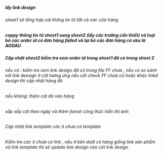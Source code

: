 ##### lấy link design

###### sheet1 sẽ tổng hợp cái thông tin từ tất cả các cửa hàng

##### coppy thông tin từ sheet1 sang sheet2 (lấy các trường cần thiết) và loại bỏ các order id có đơn hàng failed và lại bỏ các đơn hàng có sku là AODAU

##### Cập nhật sheet2 kiểm tra xem order id trong sheet1 đã có trong sheet 2

###### nếu có : kiểm tra xem link design đã có trong file FF chưa , nếu có so sánh với link dessign ở cột tương ứng nếu cột check FF chưa có hoặc khác linkd design thì cập nhật hàng đó

###### nếu không: thêm cột đó vào hàng

###### sắp xếp cột theo ngày và thêm fomat công thức hiển thị ảnh

###### Cập nhật link template các ô chưa có template

###### Kiểm tra các ô chưa có link , nếu ở bên dưới có hàng giống link sản phẩm và link template thì sẽ update link design vào cột link design
